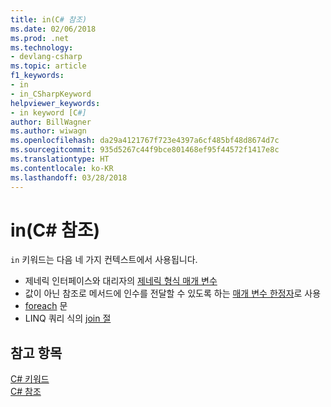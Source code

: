 ```yaml
---
title: in(C# 참조)
ms.date: 02/06/2018
ms.prod: .net
ms.technology:
- devlang-csharp
ms.topic: article
f1_keywords:
- in
- in_CSharpKeyword
helpviewer_keywords:
- in keyword [C#]
author: BillWagner
ms.author: wiwagn
ms.openlocfilehash: da29a4121767f723e4397a6cf485bf48d8674d7c
ms.sourcegitcommit: 935d5267c44f9bce801468ef95f44572f1417e8c
ms.translationtype: HT
ms.contentlocale: ko-KR
ms.lasthandoff: 03/28/2018
---
```

# <a name="in-c-reference"></a>in(C# 참조)

`in` 키워드는 다음 네 가지 컨텍스트에서 사용됩니다.  
  
-   제네릭 인터페이스와 대리자의 [제네릭 형식 매개 변수](in-generic-modifier.md)
-   값이 아닌 참조로 메서드에 인수를 전달할 수 있도록 하는 [매개 변수 한정자](in-parameter-modifier.md)로 사용
-   [foreach](foreach-in.md) 문
-   LINQ 쿼리 식의 [join 절](join-clause.md)
  
## <a name="see-also"></a>참고 항목  
 [C# 키워드](index.md)  
 [C# 참조](../index.md)
